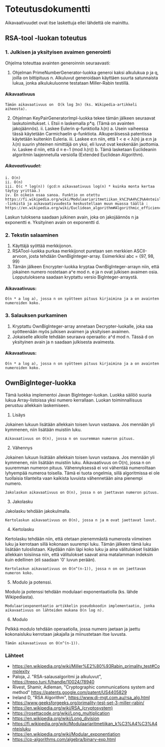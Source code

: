 # Toteutusdokumentti

Aikavaativuudet ovat itse laskettuja ellei lähdettä ole mainittu. 

## RSA-tool -luokan toteutus

### 1. Julkisen ja yksityisen avaimen generointi

Ohjelma toteuttaa avainten generoinnin seuraavasti:

1. Ohjelman PrimeNumberGenerator-luokka generoi kaksi alkulukua p ja q, joilla on bittipituus n. Alkuluvut generoidaan käyttäen suurta satunnaista lukua, jonka alkulukuluonne testataan Miller-Rabin testillä. 

#### Aikavaativuus
    Tämän aikavaativuus on  O(k log 3n) (ks. Wikipedia-artikkeli aiheesta). 

2. Ohjelman KeyPairGeneratorImpl-luokka tekee tämän jälkeen seuraavat laskutoimitukset.
    i. Etsii n laskemalla p*q. (Tämä on avainten jakojäännös). 
    ii. Laskee Eulerin  φ-funktiolla λ(n)
        a. Usein vaiheessa tässä käytetään Carmichaelin φ-funktiota. Alkuperäisessä patentissa käytetään kuitenkin Euleria. 
    iii. Laskee e:n niin, että 1 < e < λ(n)  ja e:n ja λ(n) suurin yhteinen nimittäjä on yksi, eli luvut ovat keskenään jaottomia.
    iv. Laskee d niin, että d ≡ e−1 (mod λ(n))
        b. Tämä lasketaan Euclideanin algoritmin laajennetulla versiolla (Extended Euclidean Algorithm).

##### Aikavaativuudet:
    i. O(n)
    ii. O(n)
    iii. O(c * log(n)) (gcd:n aikavaativuus log(n) * kuinka monta kertaa täytyy yrittää.)
    iv. En oikein osaa sanoa. Funktio on otettu https://fi.wikipedia.org/wiki/Modulaariaritmetiikan_k%C3%A4%C3%A4nteisluku -linkistä ja aikavaativuudesta keskustellaan muun muassa täällä : https://en.wikipedia.org/wiki/Euclidean_algorithm#Algorithmic_efficiency


Laskun tuloksena saadaan julkinen avain, joka on jakojäännös n ja exponentti e. Yksityinen avain on exponentti d.

### 2. Tekstin salaaminen 

1. Käyttäjä syöttää merkkijonon. 
2. RSATool-luokka purkaa merkkijonot puretaan sen merkkien ASCII-arvoon, josta tehdään OwnBigInteger-array. Esimerkiksi abc = {97, 98, 99}
3. Tämän jälkeen Encrypter-luokka kryptaa OwnBigInteger-arrayn niin, että jokainen numero nostetaan a^e mod n. e ja n ovat julkisen avaimen osia. Lopputuloksena saadaan kryptattu versio BigInteger-arraystä.

#### Aikavaativuus:
    O(n * a log a), jossa n on syötteen pituus kirjaimina ja a on avainten numeroiden koko. 

### 3. Salauksen purkaminen
1. Kryptattu OwnBigInteger-array annetaan Decrypter-luokalle, joka saa syötteenään myös julkisen avaimen ja yksityisen avaimen. 
2. Jokaiselle alkiolle tehdään seuraava operaatio: a^d mod n. Tässä d on yksityinen avain ja n saadaan julkisesta avaimesta. 

#### Aikavaativuus:
    O(n * a log a), jossa n on syötteen pituus kirjaimina ja a on avainten numeroiden koko. 
    
## OwnBigInteger-luokka

Tämä luokka implementoi Javan BigInteger-luokan. Luokka säilöö suuria lukua Array-listoissa yksi numero kerrallaan. Luokan toiminnallisuus perustuu allekkain laskemiseen.

1. Lisäys

Jokainen lukuun lisätään allekkain toisen luvun vastaava. Jos mennään yli kymmenen, niin lisätään muistiin luku. 

    Aikavaativuus on O(n), jossa n on suuremman numeron pituus. 

2. Vähennys

Jokainen lukuun lisätään allekkain toisen luvun vastaava. Jos mennään yli kymmenen, niin lisätään muistiin luku. Aikavaativuus on O(n), jossa n on suuremman numeron pituus. Vähennyksessä ei voi vähentää numeroiltaan lyhyempää numeroa toisella. Tämä ei tuota ongelmia, sillä algoritmissa ei ole tuollaisia tilanteita vaan kaikista luvuista vähennetään aina pienempi numero. 

    Jakolaskun aikavaativuus on O(n), jossa n on jaettavan numeron pituus. 

3. Jakolasku

Jakolasku tehdään jakokulmalla.

    Kertolaskun aikavaativuus on O(n), jossa n ja m ovat jaettavat luvut. 

4. Kertolasku

Kertolasku tehdään niin, että otetaan pienemmästä numerosta viimeinen luku ja kerrotaan sillä kokonaan suurempi luku. Tämän jälkeen tämä luku lisätään tuloslistaan. Käydään näin läpi koko luku ja aina välitulokset lisätään allekkain toisiinsa niin, että välitulokset saavat aina matalamman indeksin kuin edellinen (eli saadaan '0' luvun perään). 

    Kertolaskun aikavaativuus on O(n^(n-1)), jossa n on on jaettavan numeron koko. 

5. Modulo ja potenssi.

Modulo ja potenssi tehdään modulaari exponentaatiolla (ks. lähde Wikipediasta). 

    Modulaariexponentaatio artikkelin pseudokoodin implementaatio, jonka aikavaativuus on lähteiden mukana O(n log n).  

6. Modulo

Pelkkä modulo tehdään operaatiolla, jossa numero jaetaan ja jaettu kokonaisluku kerrotaan jakajalla ja miinustetaan itse luvusta. 

    Tämän aikavaativuus on O(n^(n-1)).

### Lähteet

- https://en.wikipedia.org/wiki/Miller%E2%80%93Rabin_primality_test#Complexity
- Paloja, J. "RSA-salausalgoritmi ja alkuluvut", https://trepo.tuni.fi/handle/10024/78940
- Rivest, Shamir, Adleman, "Cryptographic communications system and method" https://patents.google.com/patent/US4405829
- Ireland D, "RSA Algorithm", https://www.di-mgt.com.au/rsa_alg.html
- https://www.geeksforgeeks.org/primality-test-set-3-miller-rabin/
- https://en.wikipedia.org/wiki/RSA_(cryptosystem)
- https://rosettacode.org/wiki/Long_multiplication
- https://en.wikipedia.org/wiki/Long_division
- https://fi.wikipedia.org/wiki/Modulaariaritmetiikan_k%C3%A4%C3%A4nteisluku
- https://en.wikipedia.org/wiki/Modular_exponentiation
- https://cp-algorithms.com/algebra/binary-exp.html

